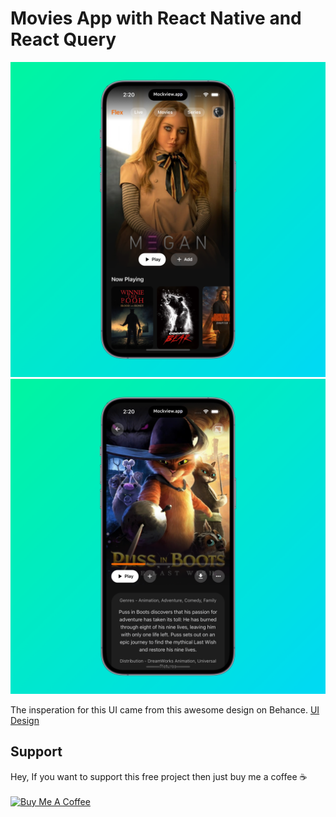 # Movies App with React Native and React Query

![Screnshot of home page](/assets/screenshot-01.png)
![Screnshot of home page](/assets/screenshot-02.png)

The insperation for this UI came from this awesome design on Behance. [UI Design](https://www.behance.net/gallery/158296131/Flex-Streaming-app?tracking_source=search_projects_recommended%7CNETFLIX+UI)

## Support

Hey, If you want to support this free project then just buy me a coffee ☕
<br/>
<br/>
<a href="https://www.buymeacoffee.com/rohid" target="_blank"><img src="https://cdn.buymeacoffee.com/buttons/v2/default-yellow.png" alt="Buy Me A Coffee" style="height: 60px !important;width: 217px !important;" ></a>
